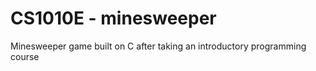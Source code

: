 CS1010E - minesweeper
===========

Minesweeper game built on C after taking an introductory programming course
